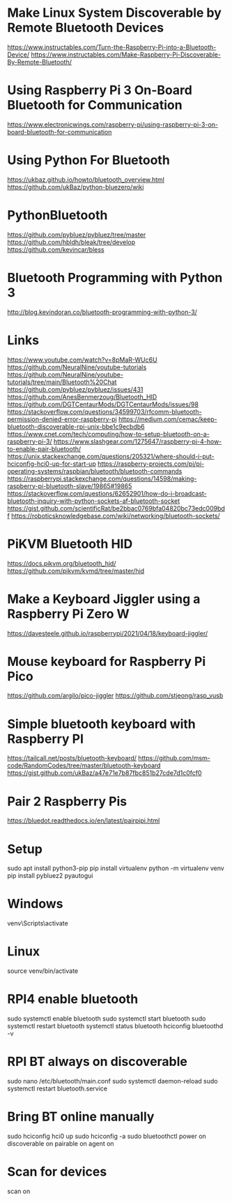 # Make Linux System Discoverable by Remote Bluetooth Devices
https://www.instructables.com/Turn-the-Raspberry-Pi-into-a-Bluetooth-Device/
https://www.instructables.com/Make-Raspberry-Pi-Discoverable-By-Remote-Bluetooth/

# Using Raspberry Pi 3 On-Board Bluetooth for Communication
https://www.electronicwings.com/raspberry-pi/using-raspberry-pi-3-on-board-bluetooth-for-communication

# Using Python For Bluetooth
https://ukbaz.github.io/howto/bluetooth_overview.html
https://github.com/ukBaz/python-bluezero/wiki

# PythonBluetooth
https://github.com/pybluez/pybluez/tree/master
https://github.com/hbldh/bleak/tree/develop
https://github.com/kevincar/bless

# Bluetooth Programming with Python 3
http://blog.kevindoran.co/bluetooth-programming-with-python-3/

# Links
https://www.youtube.com/watch?v=8pMaR-WUc6U
https://github.com/NeuralNine/youtube-tutorials
https://github.com/NeuralNine/youtube-tutorials/tree/main/Bluetooth%20Chat
https://github.com/pybluez/pybluez/issues/431
https://github.com/AnesBenmerzoug/Bluetooth_HID
https://github.com/DGTCentaurMods/DGTCentaurMods/issues/98
https://stackoverflow.com/questions/34599703/rfcomm-bluetooth-permission-denied-error-raspberry-pi
https://medium.com/cemac/keep-bluetooth-discoverable-rpi-unix-bbe1c9ecbdb6
https://www.cnet.com/tech/computing/how-to-setup-bluetooth-on-a-raspberry-pi-3/
https://www.slashgear.com/1275647/raspberry-pi-4-how-to-enable-pair-bluetooth/
https://unix.stackexchange.com/questions/205321/where-should-i-put-hciconfig-hci0-up-for-start-up
https://raspberry-projects.com/pi/pi-operating-systems/raspbian/bluetooth/bluetooth-commands
https://raspberrypi.stackexchange.com/questions/14598/making-raspberry-pi-bluetooth-slave/19865#19865
https://stackoverflow.com/questions/62652901/how-do-i-broadcast-bluetooth-inquiry-with-python-sockets-af-bluetooth-socket
https://gist.github.com/scientificRat/be2bbac0769bfa04820bc73edc009bdf
https://roboticsknowledgebase.com/wiki/networking/bluetooth-sockets/

# PiKVM Bluetooth HID
https://docs.pikvm.org/bluetooth_hid/
https://github.com/pikvm/kvmd/tree/master/hid

# Make a Keyboard Jiggler using a Raspberry Pi Zero W
https://davesteele.github.io/raspberrypi/2021/04/18/keyboard-jiggler/

# Mouse keyboard for Raspberry Pi Pico
https://github.com/argilo/pico-jiggler
https://github.com/stjeong/rasp_vusb

# Simple bluetooth keyboard with Raspberry PI
https://tailcall.net/posts/bluetooth-keyboard/
https://github.com/msm-code/RandomCodes/tree/master/bluetooth-keyboard
https://gist.github.com/ukBaz/a47e71e7b87fbc851b27cde7d1c0fcf0

# Pair 2 Raspberry Pis
https://bluedot.readthedocs.io/en/latest/pairpipi.html

# Setup
sudo apt install python3-pip
pip install virtualenv
python -m virtualenv venv
pip install pybluez2 pyautogui

# Windows
venv\Scripts\activate

# Linux
source venv/bin/activate

# RPI4 enable bluetooth
sudo systemctl enable bluetooth
sudo systemctl start bluetooth
sudo systemctl restart bluetooth
systemctl status bluetooth
hciconfig
bluetoothd -v

# RPI BT always on discoverable
sudo nano /etc/bluetooth/main.conf
sudo systemctl daemon-reload
sudo systemctl restart bluetooth.service

# Bring BT online manually
sudo hciconfig hci0 up
sudo hciconfig -a
sudo bluetoothctl
power on
discoverable on
pairable on
agent on

# Scan for devices
scan on